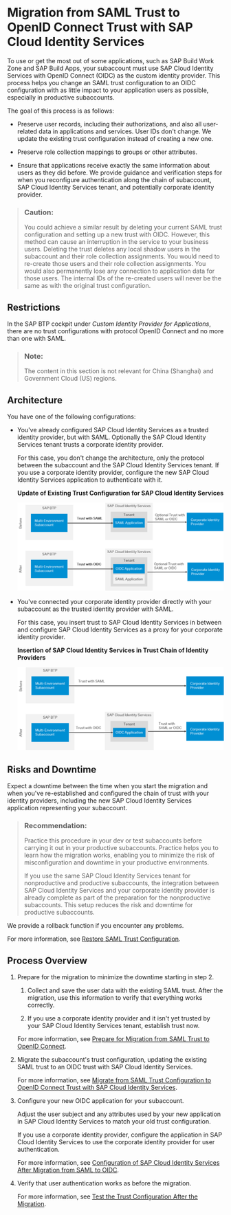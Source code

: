 <!-- loiod097ce26cb2d4b8fa9a597a5381cb3cb -->

# Migration from SAML Trust to OpenID Connect Trust with SAP Cloud Identity Services

To use or get the most out of some applications, such as SAP Build Work Zone and SAP Build Apps, your subaccount must use SAP Cloud Identity Services with OpenID Connect \(OIDC\) as the custom identity provider. This process helps you change an SAML trust configuration to an OIDC configuration with as little impact to your application users as possible, especially in productive subaccounts.

The goal of this process is as follows:

-   Preserve user records, including their authorizations, and also all user-related data in applications and services. User IDs don't change. We update the existing trust configuration instead of creating a new one.

-   Preserve role collection mappings to groups or other attributes.

-   Ensure that applications receive exactly the same information about users as they did before. We provide guidance and verification steps for when you reconfigure authentication along the chain of subaccount, SAP Cloud Identity Services tenant, and potentially corporate identity provider.


> ### Caution:  
> You could achieve a similar result by deleting your current SAML trust configuration and setting up a new trust with OIDC. However, this method can cause an interruption in the service to your business users. Deleting the trust deletes any local shadow users in the subaccount and their role collection assignments. You would need to re-create those users and their role collection assignments. You would also permanently lose any connection to application data for those users. The internal IDs of the re-created users will never be the same as with the original trust configuration.



<a name="loiod097ce26cb2d4b8fa9a597a5381cb3cb__section_u3t_xv1_3xb"/>

## Restrictions

In the SAP BTP cockpit under *Custom Identity Provider for Applications*, there are no trust configurations with protocol OpenID Connect and no more than one with SAML.

> ### Note:  
> The content in this section is not relevant for China \(Shanghai\) and Government Cloud \(US\) regions.



<a name="loiod097ce26cb2d4b8fa9a597a5381cb3cb__section_gvh_gkj_gxb"/>

## Architecture

You have one of the following configurations:

-   You've already configured SAP Cloud Identity Services as a trusted identity provider, but with SAML. Optionally the SAP Cloud Identity Services tenant trusts a corporate identity provider.

    For this case, you don't change the architecture, only the protocol between the subaccount and the SAP Cloud Identity Services tenant. If you use a corporate identity provider, configure the new SAP Cloud Identity Services application to authenticate with it.

      
      
    **Update of Existing Trust Configuration for SAP Cloud Identity Services**

    ![](images/IAS_protocol_switch_a732ec6.png "Update of Existing Trust Configuration for SAP Cloud Identity Services")

-   You've connected your corporate identity provider directly with your subaccount as the trusted identity provider with SAML.

    For this case, you insert trust to SAP Cloud Identity Services in between and configure SAP Cloud Identity Services as a proxy for your corporate identity provider.

      
      
    **Insertion of SAP Cloud Identity Services in Trust Chain of Identity Providers**

    ![](images/Injection_of_IAS_Between_Corp_IDP_db96a95.png "Insertion of SAP Cloud Identity Services in Trust Chain of Identity Providers")




<a name="loiod097ce26cb2d4b8fa9a597a5381cb3cb__section_dd1_gnj_gxb"/>

## Risks and Downtime

Expect a downtime between the time when you start the migration and when you've re-established and configured the chain of trust with your identity providers, including the new SAP Cloud Identity Services application representing your subaccount.

> ### Recommendation:  
> Practice this procedure in your dev or test subaccounts before carrying it out in your productive subaccounts. Practice helps you to learn how the migration works, enabling you to minimize the risk of misconfiguration and downtime in your productive environments.
> 
> If you use the same SAP Cloud Identity Services tenant for nonproductive and productive subaccounts, the integration between SAP Cloud Identity Services and your corporate identity provider is already complete as part of the preparation for the nonproductive subaccounts. This setup reduces the risk and downtime for productive subaccounts.

We provide a rollback function if you encounter any problems.

For more information, see [Restore SAML Trust Configuration](restore-saml-trust-configuration-21d86cf.md).



<a name="loiod097ce26cb2d4b8fa9a597a5381cb3cb__section_uvj_hnj_gxb"/>

## Process Overview

1.  Prepare for the migration to minimize the downtime starting in step 2.

    1.  Collect and save the user data with the existing SAML trust. After the migration, use this information to verify that everything works correctly.

    2.  If you use a corporate identity provider and it isn't yet trusted by your SAP Cloud Identity Services tenant, establish trust now.


    For more information, see [Prepare for Migration from SAML Trust to OpenID Connect](prepare-for-migration-from-saml-trust-to-openid-connect-269f60d.md).

2.  Migrate the subaccount's trust configuration, updating the existing SAML trust to an OIDC trust with SAP Cloud Identity Services.

    For more information, see [Migrate from SAML Trust Configuration to OpenID Connect Trust with SAP Cloud Identity Services](migrate-from-saml-trust-configuration-to-openid-connect-trust-with-sap-cloud-identity-s-827ae66.md).

3.  Configure your new OIDC application for your subaccount.

    Adjust the user subject and any attributes used by your new application in SAP Cloud Identity Services to match your old trust configuration.

    If you use a corporate identity provider, configure the application in SAP Cloud Identity Services to use the corporate identity provider for user authentication.

    For more information, see [Configuration of SAP Cloud Identity Services After Migration from SAML to OIDC](configuration-of-sap-cloud-identity-services-after-migration-from-saml-to-oidc-1fa7273.md).

4.  Verify that user authentication works as before the migration.

    For more information, see [Test the Trust Configuration After the Migration](test-the-trust-configuration-after-the-migration-edc7c42.md).


